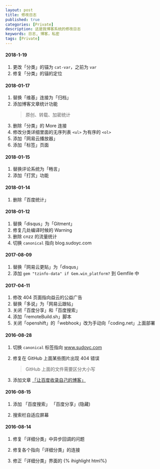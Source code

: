 ```yaml
---
layout: post
title: 修改日志
published: true
categories: [Private]
description: 这是我博客系统的修改日志
keywords: 日志, 博客，私密
tags: [Private]
---
```

#### 2018-1-19
1. 更改「分类」的锚为 ```cat-var```，之前为 ```var```
1. 修复「分类」的锚的定位

#### 2018-01-17
1. 替换「维基」连接为「归档」
1. 添加博客文章统计功能
	> 原创、转载、加密统计
1. 删除「分类」的 More 连接
1. 修改分类详细里面的无序列表 ```<ul>``` 为有序的 ```<ol>```
1. 添加「网易云播放器」
1. 添加「标签」页面

#### 2018-01-15
1. 替换评论系统为「畅言」
1. 添加「打赏」功能

#### 2018-01-14
1. 删除「百度统计」

#### 2018-01-12
1. 替换「disqus」为「Gitment」
1. 修复几处编译时候的 Warning
1. 删除 cnzz 的流量统计
1. 切换 `canonical` 指向 blog.sudoyc.com

#### 2017-08-09
1. 替换「网易云更贴」为「disqus」
2. 添加 ```gem "tzinfo-data" if Gem.win_platform?``` 到 Gemfile 中

#### 2017-04-11
1. 修改 404 页面指向益云的公益广告
2. 替换「多说」为「网易云跟帖」
3. 关闭「百度分享」和「百度搜索」
4. 添加「remoteBuild.sh」脚本
5. 关闭「openshift」的「webhook」改为手动向「coding.net」上面部署


#### 2016-08-28

1. 切换 `canonical` 标签指向 www.sudoyc.com

2. 修复在 GitHub 上面某些图片出现 404 错误

    > GitHub 上面的文件需要区分大小写

3. 添加文章 [「让百度收录自己的博客」][h28-1]

[h28-1]: /2016/08/28/github-consistent-with-coding/

#### 2016-08-15

1. 添加 「百度搜索」 「百度分享」(隐藏)  

1. 搜索栏自适应屏幕

#### 2016-08-14

1. 修复「详细分类」中异步回调的问题

3. 修复各个指向「详细分类」的连接

4. 修正「详细分类」界面的 {% ihighlight html%}<title>{% endihighlight %}

5. 修复「详细分类」界面的分享连接抖动问题

6. 删除「推荐文章」的{% ihighlight css %}target="_blank"{% endihighlight %}

7. 添加 `tags` 标签

8. 添加 `repost` 标签 

8. 添加 {% ihighlight liquid %} {% raw %}{{ site.cat_brif_repo_limit }} {% endraw %}{% endihighlight %} 变量限制分类中的预览文章数量

9. 添加 [inline_highlight][h14-1] 支持 span code 高亮
	
	> 安装方法： [installing-a-plugin][h14-2]{:target="_blank"}

	> 使用方法：{% raw %} {% ihighlight code %} //some conde span {% endihighlight %}   {% endraw %}

10. 在 SublimeText2 `ihighlight` 的snippet `ihigh` 

	> [手把手教你写Sublime中的Snippet][h14-3]{:target="_blank"} 	

	> snippet 的 `scope` [标签值][h14-4]{:target="_blank"} 

11. 给 Post 的文章的所有 {% ihighlight html %} <a> {% endihighlight %} 标签添加属性 	{% ihighlight css %} target="_blank" {% endihighlight %}，如果需要修改请使用 	{% ihighlight markdown %} [text][href]{:target="_self"} {% endihighlight %}

[h14-1]: https://github.com/bdesham/inline_highlight
[h14-2]: https://jekyllrb.com/docs/plugins/#installing-a-plugin
[h14-3]: http://www.jianshu.com/p/356bd7b2ea8e
[h14-4]: https://gist.github.com/iambibhas/4705378

#### 2016-08-13

1. 替换「友言」评论系统为「多说」

2. 删除掉原始的 ~~ReadMe.md~~

3. 添加文章[「显示网页访问量」][h13-1]{:target="_blank"}

4. 修复「推荐文章」在部分界面不显示的问题

5. 添加详细分类子页面修复「中文乱码」问题

	> 这里使用了 jQuery 当中的两个 API `encodeURIComponent(url)` 和 `decodeURIComponent(url)`

	> Liquid 当中使用了管道命令 `url_encode`

   ```liquid 
   {% raw %}
   {{ category | first | url_encode   }}
   {% endraw  %}
   ```
 6. 更新 OpenShift 中的 PHP 脚本

    > 删除掉了~~`git fetch`~~命令，使 Coding 的镜像内容与 GitHub 上面完全一致

[h13-1]: /2016/08/13/use-cnzz-show-pv/


#### 2016-08-12

1. 添加[ Coding.net ][h12-1]{:target="_blank"}的镜像站点，[解决百度无法抓取 GitHub Pages 的问题][h12-2]{:target="_blank"}

2. 恢复百度统计 「为了百度抓取页面」

3. 删除 ~~`site.github`~~ 变量，添加 `local_debug` 变量来区分本地与远程服务器
	
	> 本地启动服务其使用命令 `bundle exec jekyll serve --config _config.local.yml`

	> ~~liquid 里面 <font color="red">没有</font> `true` <font color="red">只有</font> `false` 这个真坑~~

4. html 头中添加`canonical`标签解决重复网页的 SEO 问题

5. 替换首页的「我的 GitHub 仓库」为「推荐文章」

[h12-1]: http://ychost.coding.me/
[h12-2]: #

#### 2016-08-11

1. 修改博客中的代码样式「kramdown 的代码[ 缩进 ][h11-1]{:target="_blank"}真恶心」

2. 更改[ 百度统计 ][h11-4]{:target="_blank"}为[ cnzz ][h11-2]统计，并自定义[ 显示今日访问人数 ][h11-3]{:target="_blank"}

3. 修改博客中图片样式并解决`img{width}`与手势插件的冲突
	
	> 通过限制`img`解决的，`img ===>  .markdown-body  img`

4. 添加博文[「显示 VisualStudio 未被引用的文件」][h11-5]{:target="_blank"}

[h11-1]: http://mazhuang.org/2016/06/28/vim-kramdown-tab/
[h11-2]: http://www.umeng.com/
[h11-3]: #
[h11-4]: http://tongji.baidu.com/
[h11-5]: /2016/11/show-all-files-in-visualStudio/


#### 2016-08-10

1. 添加 lightbox 插件可以点击图片全屏放大
2. 修该部分逻辑

	> 百度分析和评论系统只有 GitHub 上面才有

    > 鼠标放到图片上面会呈手指状

3. 添加了一篇博文[「固定 Vmware 中的 Linux 的 IP地址」][h10-1]{:target="_blank"}

4. 修正了「关于」的内容。

5. ~~添加 "hideInGitHub" 该标签支持只在本地显示某文章而在github上面是隐藏的~~

6. 添加 "private" 的分类标签，该标签内的文章只在本地显示而在 GitHub 上面是隐藏的

7. 对文章的文件夹进行了按年号的分类

[h10-1]: /2016/08/10/fixed-ip-in-vmware-linux/
